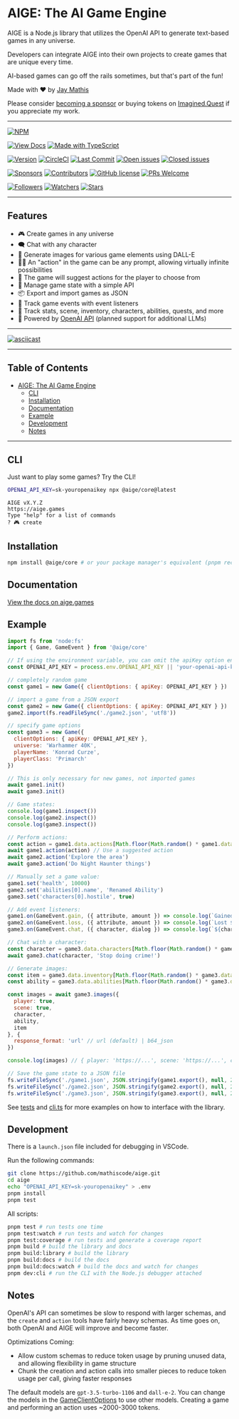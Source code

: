<!-- markdown-lint-disable MD014 -->

# AIGE: The AI Game Engine

AIGE is a Node.js library that utilizes the OpenAI API to generate text-based games in any universe.

Developers can integrate AIGE into their own projects to create games that are unique every time.

AI-based games can go off the rails sometimes, but that's part of the fun!

Made with ❤️ by [Jay Mathis](https://github.com/mathiscode)

Please consider [becoming a sponsor](https://github.com/sponsors/mathiscode) or buying tokens on [Imagined.Quest](https://imagined.quest) if you appreciate my work.

---

[![NPM](https://nodei.co/npm/@aige/core.png?downloads=true&downloadRank=true&stars=true)](https://www.npmjs.com/package/@aige/core)

[![View Docs](https://img.shields.io/badge/view-docs-blue?style=for-the-badge)](https://aige.games)
[![Made with TypeScript](https://img.shields.io/badge/made_with-typescript-blue?style=for-the-badge)](https://www.typescriptlang.org)

[![Version](https://img.shields.io/github/package-json/v/mathiscode/aige?color=success)](https://www.npmjs.com/package/aige)
[![CircleCI](https://img.shields.io/circleci/build/github/mathiscode/aige/master)](https://app.circleci.com/pipelines/github/mathiscode/aige)
[![Last Commit](https://img.shields.io/github/last-commit/mathsicode/aige.svg)](https://github.com/mathiscode/aige/commit/master)
[![Open issues](https://img.shields.io/github/issues/mathiscode/aige.svg)](https://github.com/mathiscode/aige/issues)
[![Closed issues](https://img.shields.io/github/issues-closed/mathiscode/aige.svg)](https://github.com/mathiscode/aige/issues?q=is%3Aissue+is%3Aclosed)

[![Sponsors](https://img.shields.io/github/sponsors/mathiscode?color=red)](https://github.com/sponsors/mathiscode)
[![Contributors](https://img.shields.io/github/contributors/mathiscode/aige?color=yellow)](https://github.com/mathiscode/aige/graphs/contributors)
[![GitHub license](https://img.shields.io/badge/license-MIT-blue)](https://github.com/mathiscode/aige/blob/master/LICENSE)
[![PRs Welcome](https://img.shields.io/badge/PRs-welcome-blue.svg)](https://github.com/mathiscode/aige/compare)

[![Followers](https://img.shields.io/github/followers/mathiscode?style=social)](https://github.com/mathiscode)
[![Watchers](https://img.shields.io/github/watchers/mathiscode/aige?style=social)](https://github.com/mathiscode/aige)
[![Stars](https://img.shields.io/github/stars/mathiscode/aige?style=social)](https://github.com/mathiscode/aige)

---

## Features <!-- omit in toc -->

- 🎮 Create games in any universe
- 🗨️ Chat with any character
- 🎨 Generate images for various game elements using DALL-E
- 👨‍💻 An "action" in the game can be any prompt, allowing virtually infinite possibilities
- 📝 The game will suggest actions for the player to choose from
- 🧠 Manage game state with a simple API
- 📦 Export and import games as JSON
- 🚨 Track game events with event listeners
- 🧰 Track stats, scene, inventory, characters, abilities, quests, and more
- 🤖 Powered by [OpenAI API](https://platform.openai.com/docs/overview) (planned support for additional LLMs)

---

[![asciicast](https://asciinema.org/a/623977.svg)](https://asciinema.org/a/623977)

---

## Table of Contents <!-- omit in toc -->

- [AIGE: The AI Game Engine](#aige-the-ai-game-engine)
  - [CLI](#cli)
  - [Installation](#installation)
  - [Documentation](#documentation)
  - [Example](#example)
  - [Development](#development)
  - [Notes](#notes)

---

## CLI

Just want to play some games? Try the CLI!

```sh
OPENAI_API_KEY=sk-youropenaikey npx @aige/core@latest
```

```text
AIGE vX.Y.Z
https://aige.games
Type "help" for a list of commands
? 🎮 create
```

## Installation

```sh
npm install @aige/core # or your package manager's equivalent (pnpm recommended)
```

## Documentation

[View the docs on aige.games](https://aige.games)

## Example

```js
import fs from 'node:fs'
import { Game, GameEvent } from '@aige/core'

// If using the environment variable, you can omit the apiKey option entirely
const OPENAI_API_KEY = process.env.OPENAI_API_KEY || 'your-openai-api-key'

// completely random game
const game1 = new Game({ clientOptions: { apiKey: OPENAI_API_KEY } }) 

// import a game from a JSON export
const game2 = new Game({ clientOptions: { apiKey: OPENAI_API_KEY } })
game2.import(fs.readFileSync('./game2.json', 'utf8'))

// specify game options
const game3 = new Game({
  clientOptions: { apiKey: OPENAI_API_KEY },
  universe: 'Warhammer 40K',
  playerName: 'Konrad Curze',
  playerClass: 'Primarch'
})

// This is only necessary for new games, not imported games
await game1.init()
await game3.init()

// Game states:
console.log(game1.inspect())
console.log(game2.inspect())
console.log(game3.inspect())

// Perform actions:
const action = game1.data.actions[Math.floor(Math.random() * game1.data.actions.length)]
await game1.action(action) // Use a suggested action
await game2.action('Explore the area')
await game3.action('Do Night Haunter things')

// Manually set a game value:
game1.set('health', 10000)
game2.set('abilities[0].name', 'Renamed Ability')
game3.set('characters[0].hostile', true)

// Add event listeners:
game1.on(GameEvent.gain, ({ attribute, amount }) => console.log(`Gained ${amount} ${attribute}`))
game2.on(GameEvent.loss, ({ attribute, amount }) => console.log(`Lost ${amount} ${attribute}`))
game3.on(GameEvent.chat, ({ character, dialog }) => console.log(`${character.name}: ${dialog}`))

// Chat with a character:
const character = game3.data.characters[Math.floor(Math.random() * game3.data.characters.length)]
await game3.chat(character, 'Stop doing crime!')

// Generate images:
const item = game3.data.inventory[Math.floor(Math.random() * game3.data.inventory.length)]
const ability = game3.data.abilities[Math.floor(Math.random() * game3.data.abilities.length)]

const images = await game3.images({
  player: true,
  scene: true, 
  character,
  ability,
  item
}, {
  response_format: 'url' // url (default) | b64_json
})

console.log(images) // { player: 'https://...', scene: 'https://...', character: 'https://...', ability: 'https://...', item: 'https://...' }

// Save the game state to a JSON file
fs.writeFileSync('./game1.json', JSON.stringify(game1.export(), null, 2))
fs.writeFileSync('./game2.json', JSON.stringify(game2.export(), null, 2))
fs.writeFileSync('./game3.json', JSON.stringify(game3.export(), null, 2))
```

See [tests](./test) and [cli.ts](./src/cli.ts) for more examples on how to interface with the library.

## Development

There is a `launch.json` file included for debugging in VSCode.

Run the following commands:

```sh
git clone https://github.com/mathiscode/aige.git
cd aige
echo "OPENAI_API_KEY=sk-youropenaikey" > .env
pnpm install
pnpm test
```

All scripts:

```sh
pnpm test # run tests one time
pnpm test:watch # run tests and watch for changes
pnpm test:coverage # run tests and generate a coverage report
pnpm build # build the library and docs
pnpm build:library # build the library
pnpm build:docs # build the docs
pnpm build:docs:watch # build the docs and watch for changes
pnpm dev:cli # run the CLI with the Node.js debugger attached
```

## Notes

OpenAI's API can sometimes be slow to respond with larger schemas, and the `create` and `action` tools have fairly heavy schemas. As time goes on, both OpenAI and AIGE will improve and become faster.

Optimizations Coming:

- Allow custom schemas to reduce token usage by pruning unused data, and allowing flexibility in game structure
- Chunk the creation and action calls into smaller pieces to reduce token usage per call, giving faster responses

The default models are `gpt-3.5-turbo-1106` and `dall-e-2`. You can change the models in the [GameClientOptions](https://aige.games/interfaces/GameClientOptions) to use other models. Creating a game and performing an action uses ~2000-3000 tokens.
